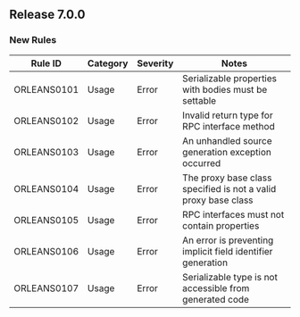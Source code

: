## Release 7.0.0

### New Rules

Rule ID | Category | Severity | Notes
--------|----------|----------|--------------------
ORLEANS0101 | Usage | Error | Serializable properties with bodies must be settable
ORLEANS0102 | Usage | Error | Invalid return type for RPC interface method
ORLEANS0103 | Usage | Error | An unhandled source generation exception occurred
ORLEANS0104 | Usage | Error | The proxy base class specified is not a valid proxy base class
ORLEANS0105 | Usage | Error | RPC interfaces must not contain properties
ORLEANS0106 | Usage | Error | An error is preventing implicit field identifier generation
ORLEANS0107 | Usage | Error | Serializable type is not accessible from generated code


